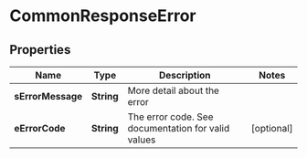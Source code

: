 

# CommonResponseError

## Properties

Name | Type | Description | Notes
------------ | ------------- | ------------- | -------------
**sErrorMessage** | **String** | More detail about the error | 
**eErrorCode** | **String** | The error code. See documentation for valid values |  [optional]




